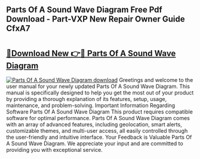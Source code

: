 ## Parts Of A Sound Wave Diagram Free Pdf Download - Part-VXP New Repair Owner Guide CfxA7

# <h2><a href="http://dfumj2.blite.top/?on=Parts+Of+A+Sound+Wave+Diagram">🔗Download New 👉🔴 Parts Of A Sound Wave Diagram</a></h2>

[![Parts Of A Sound Wave Diagram download](https://i.imgur.com/lujVjoI.png)](http://dfumj2.blite.top/?on=Parts+Of+A+Sound+Wave+Diagram)
Greetings and welcome to the user manual for your newly updated Parts Of A Sound Wave Diagram. This manual is specifically designed to help you get the most out of your product by providing a thorough explanation of its features, setup, usage, maintenance, and problem-solving. Important Information Regarding Software Parts Of A Sound Wave Diagram This product requires compatible software for optimal performance. Parts Of A Sound Wave Diagram comes with an array of advanced features, including geolocation, smart alerts, customizable themes, and multi-user access, all easily controlled through the user-friendly and intuitive interface. Your Feedback is Valuable Parts Of A Sound Wave Diagram. We appreciate your input and are committed to providing you with exceptional service.
